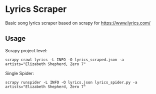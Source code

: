 # Lyrics Scraper

Basic song lyrics scraper based on scrapy for https://www.lyrics.com/

## Usage

Scrapy project level:

    scrapy crawl lyrics -L INFO -O lyrics_scraped.json -a artists="Elizabeth Shepherd, Zero 7"

Single Spider:

    scrapy runspider -L INFO -O lyrics.json lyrics_spider.py -a artists="Elizabeth Shepherd, Zero 7"